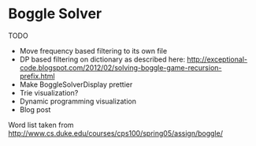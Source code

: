 Boggle Solver
=============

TODO

- Move frequency based filtering to its own file
- DP based filtering on dictionary as described here: 
    http://exceptional-code.blogspot.com/2012/02/solving-boggle-game-recursion-prefix.html
- Make BoggleSolverDisplay prettier
- Trie visualization?
- Dynamic programming visualization
- Blog post

Word list taken from 
http://www.cs.duke.edu/courses/cps100/spring05/assign/boggle/
